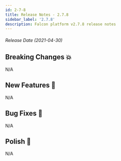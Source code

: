 ```yaml
---
id: 2-7-8
title: Release Notes - 2.7.8
sidebar_label: '2.7.8'
description: Falcon platform v2.7.8 release notes
---
```


###### Release Date (2021-04-30)

## Breaking Changes 💥

N/A

## New Features 🚀

N/A

## Bug Fixes 🐛

N/A

## Polish 💅

N/A
